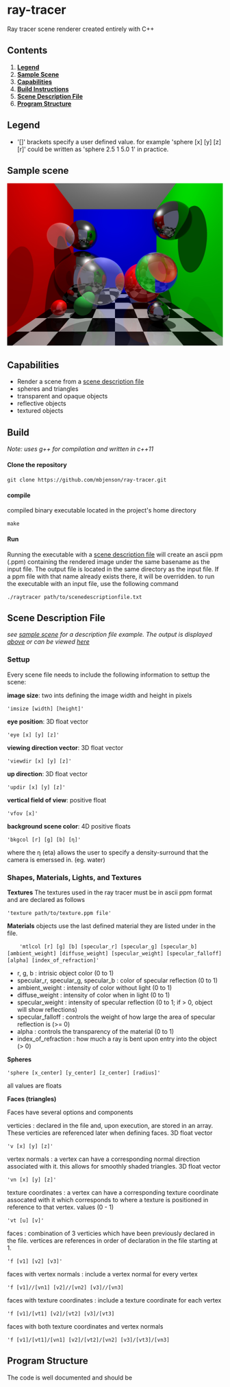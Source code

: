 # ray-tracer

Ray tracer scene renderer created entirely with C++

## Contents

1. [**Legend**](#legend)
2. [**Sample Scene**](#sample-scene)
3. [**Capabilities**](#capabilities)
4. [**Build Instructions**](#build)
5. [**Scene Description File**](#scene-description-file)
6. [**Program Structure**](#program-structure)

## Legend

* '[]' brackets specify a user defined value. for example 'sphere [x] [y] [z] [r]' could be written as 'sphere 2.5 1 5.0 1' in practice.


## Sample scene
![](sample_scene/t4.jpg)

## Capabilities
* Render a scene from a [scene description file](#scene-description-file)
* spheres and triangles
* transparent and opaque objects
* reflective objects
* textured objects

## Build
*Note: uses g++ for compilation and written in c++11*

#### Clone the repository

    git clone https://github.com/mbjenson/ray-tracer.git
#### compile
compiled binary executable located in the project's home directory
    
    make
#### Run
Running the executable with a [scene description file](#scene-description-file) will create an ascii ppm (.ppm) containing the rendered image under the same basename as the input file. The output file is located in the same directory as the input file. If a ppm file with that name already exists there, it will be overridden.
to run the executable with an input file, use the following command

    ./raytracer path/to/scenedescriptionfile.txt
## Scene Description File
*see [sample scene](https://github.com/mbjenson/ray-tracer/blob/main/sample_scene/t4.txt) for a description file example. The output is displayed [above](#sample-scene) or can be viewed [here](https://github.com/mbjenson/ray-tracer/blob/main/sample_scene/t4.jpg)*
### Settup
Every scene file needs to include the following information to settup the scene:

**image size**: two ints defining the image width and height in pixels

    'imsize [width] [height]'
**eye position**: 3D float vector

    'eye [x] [y] [z]'
**viewing direction vector**: 3D float vector

    'viewdir [x] [y] [z]'
**up direction**: 3D float vector

    'updir [x] [y] [z]'
**vertical field of view**: positive float

    'vfov [x]'
**background scene color**: 4D positive floats

    'bkgcol [r] [g] [b] [η]'
where the η (eta) allows the user to specify a density-surround that the camera is emerssed in. (eg. water)

### Shapes, Materials, Lights, and Textures

**Textures**
The textures used in the ray tracer must be in ascii ppm format and are declared as follows

    'texture path/to/texture.ppm file'

**Materials**
objects use the last defined material they are listed under in the file.

        'mtlcol [r] [g] [b] [specular_r] [specular_g] [specular_b] [ambient_weight] [diffuse_weight] [specular_weight] [specular_falloff] [alpha] [index_of_refraction]'      
* r, g, b : intrisic object color (0 to 1)
* specular_r, specular_g, specular_b : color of specular reflection (0 to 1)
* ambient_weight : intensity of color without light (0 to 1)
* diffuse_weight : intensity of color when in light (0 to 1)
* specular_weight : intensity of specular reflection (0 to 1; if > 0, object will show reflections)
* specular_falloff : controls the weight of how large the area of specular reflection is (>= 0)
* alpha : controls the transparency of the material (0 to 1)
* index_of_refraction : how much a ray is bent upon entry into the object (> 0)

**Spheres**

    'sphere [x_center] [y_center] [z_center] [radius]'
all values are floats

**Faces (triangles)**

Faces have several options and components

verticies : declared in the file and, upon execution, are stored in an array. These verticies are referenced later when defining faces. 3D float vector

    'v [x] [y] [z]'
vertex normals : a vertex can have a corresponding normal direction associated with it. this allows for smoothly shaded triangles. 3D float vector

    'vn [x] [y] [z]'
texture coordinates : a vertex can have a corresponding texture coordinate assocated with it which corresponds to where a texture is positioned in reference to that vertex. values (0 - 1)

    'vt [u] [v]'

faces : combination of 3 verticies which have been previously declared in the file. vertices are references in order of declaration in the file starting at 1.

    
    'f [v1] [v2] [v3]'

faces with vertex normals : include a vertex normal for every vertex

    'f [v1]//[vn1] [v2]//[vn2] [v3]//[vn3]
faces with texture coordinates : include a texture coordinate for each vertex

    'f [v1]/[vt1] [v2]/[vt2] [v3]/[vt3]
faces with both texture coordinates and vertex normals

    'f [v1]/[vt1]/[vn1] [v2]/[vt2]/[vn2] [v3]/[vt3]/[vn3]
## Program Structure
The code is well documented and should be
